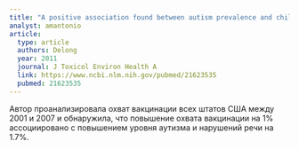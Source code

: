 ```yaml
---
title: "A positive association found between autism prevalence and childhood vaccination uptake across the U.S. population"
analyst: amantonio
article:
  type: article
  authors: Delong
  year: 2011
  journal: J Toxicol Environ Health A
  link: https://www.ncbi.nlm.nih.gov/pubmed/21623535
  pubmed: 21623535
---
```


Автор проанализировала охват вакцинации всех штатов США между 2001 и 2007 и обнаружила, что повышение охвата вакцинации на 1% ассоциировано с повышением уровня аутизма и нарушений речи на 1.7%.
